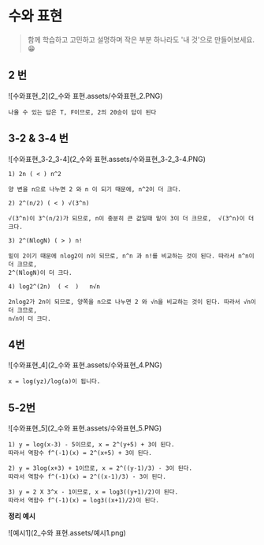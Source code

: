 # 수와 표현

> 함께 학습하고 고민하고 설명하며 작은 부분 하나라도 '내 것'으로 만들어보세요. 😁



## 2 번

![수와표현_2](2_수와 표현.assets/수와표현_2.PNG)

```
나올 수 있는 답은 T, F이므로, 2의 20승이 답이 된다
```




## 3-2 & 3-4 번

![수와표현_3-2_3-4](2_수와 표현.assets/수와표현_3-2_3-4.PNG)

```
1) 2n ( < ) n^2

양 변을 n으로 나누면 2 와 n 이 되기 때문에, n^2이 더 크다.

2) 2^(n/2) ( < ) √(3^n)

√(3^n)이 3^(n/2)가 되므로, n이 충분히 큰 값일때 밑이 3이 더 크므로,  √(3^n)이 더 크다.

3) 2^(NlogN) ( > ) n!

밑이 2이기 때문에 nlog2이 n이 되므로, n^n 과 n!를 비교하는 것이 된다. 따라서 n^n이 더 크므로, 
2^(NlogN)이 더 크다. 

4) log2^(2n)  ( <  )   n√n

2nlog2가 2n이 되므로, 양쪽을 n으로 나누면 2 와 √n을 비교하는 것이 된다. 따라서 √n이 더 크므로, 
n√n이 더 크다. 
```



## 4번

![수와표현_4](2_수와 표현.assets/수와표현_4.PNG)

```
x = log(yz)/log(a)이 됩니다. 
```




## 5-2번

![수와표현_5](2_수와 표현.assets/수와표현_5.PNG)

```
1) y = log(x-3) - 5이므로, x = 2^(y+5) + 3이 된다.
따라서 역함수 f^(-1)(x) = 2^(x+5) + 3이 된다. 

2) y = 3log(x+3) + 1이므로, x = 2^((y-1)/3) - 3이 된다.
따라서 역함수 f^(-1)(x) = 2^((x-1)/3) - 3이 된다. 

3) y = 2 X 3^x - 1이므로, x = log3((y+1)/2)이 된다.
따라서 역함수 f^(-1)(x) = log3((x+1)/2)이 된다. 

```





**정리 예시**

![예시1](2_수와 표현.assets/예시1.png)